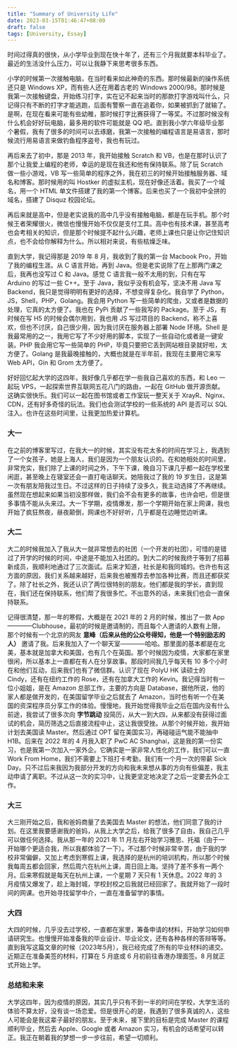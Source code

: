 ```yaml
---
title: "Summary of University Life"
date: 2023-03-15T01:46:47+08:00
draft: false
tags: [University, Essay]
---
```


时间过得真的很快，从小学毕业到现在快十年了，还有三个月我就要本科毕业了。最近的生活没什么压力，可以让我静下来思考很多东西。

小学的时候第一次接触电脑，在当时看来如此神奇的东西。那时候最新的操作系统还只是 Windows XP，而有些人还在用着古老的 Windows 2000/98。那时候是我第一次接触键盘，开始练习打字，实在记不起来当时的那款打字游戏叫什么，只记得只有不断的打字才能逃跑，后面有警察一直在追着你，如果被抓到了就输了。是啊，在现在看来可能有些幼稚，那时候打字比赛获得了一等奖。不过那时候没有什么机会好好玩电脑，最多用的软件可能就是 QQ 吧。直到我小学六年级毕业那个暑假，我有了很多的时间可以去琢磨，我第一次接触的编程语言是易语言，那时候流行用易语言来做钓鱼程序盗号，我也有玩过。

再后来去了初中，那是 2013 年，我开始接触 Scratch 和 VB，也是在那时认识了那个让我爱上编程的老师，幸运的是现在我还和他有保持联系。除了玩 Scratch 做一些小游戏，VB 写一些简单的程序之外，我在初三的时候开始接触服务器、域名和博客。那时候用的叫 Hostker 的虚拟主机，现在好像还活着。我买了一个域名，用一个 HTML 单文件搭建了我的第一个博客。后来也买了一个我初中全拼的域名，搭建了 Disquz 校园论坛。

再后来就是高中，但是老实说我的高中几乎没有接触电脑，都是在玩手机。那个时候王者荣耀很火，微信也慢慢开始不仅仅是支付工具。高中也有技术课，甚至高考也会考相关的知识，但是那个时候提不起什么兴趣，老师上课也只是让你记住知识点，也不会给你解释为什么。所以相对来说，有些枯燥乏味。

直到大学，我记得那是 2019 年 8 月，我收到了我的第一台 Macbook Pro，开始了我的编程生涯。从 C 语言开始，再到 Java。但是老实说除了在上那两门课之后，我再也没写过 C 和 Java。感觉 C 语言我一般不太用的到，只有在写 Arduino 的写过一些 C++。至于 Java，我似乎没有机会写，坚决不用 Java 写 Backend，我只是觉得明明有更好的选择，不想变得复杂化。我自学了 Python，JS，Shell，PHP，Golang。我会用 Python 写一些简单的爬虫，又或者是数据的处理，它真的太方便了。我也在 PyPi 贡献了一些我写的 Package。至于 JS，有时候在写 H5 的时候会偶尔用到，我也用 JS 写过项目的 Backend，称不上喜欢，但也不讨厌，自己很少用，因为我讨厌在服务器上部署 Node 环境。Shell 是我最常用的之一，我用它写了不少好用的脚本，实现了一些自动化或者是一键安装。PHP 我会用它写一些简单的 PHP，毕竟只要把它丢到网站根目录就好啦，太方便了。Golang 是我最晚接触的，大概也就是在半年前，我现在主要用它来写 Web API，Gin 和 Grom 太方便了。

好好回忆起大学的这四年，我好像几乎都在学一些我自己喜欢的东西，和 Leo 一起玩 VPS，一起探索世界互联网五花八门的路由，一起在 GitHub 做开源贡献。这确实很快乐。我们可以一起在图书馆或者工作室玩一整天关于 XrayR、Nginx、CDN，还有好多奇怪的玩法。我们也会测试学校的一些系统的 API 是否可以 SQL 注入。也许在这些时间里，让我更加热爱计算机。

### 大一
在之前的博客里写过，在我大一的时候，其实没有花太多的时间在学习上，我遇到了一个女孩子，她是上海人，我们是因为一个朋友认识的。在和她相处的时间里，非常充实，我们除了上课的时间之外，下午下课，晚自习下课几乎都一起在学校里闲逛，甚至晚上在寝室还会一直打电话聊天。她陪我过了我的 19 岁生日，这是第一次有朋友陪我过生日。不过这样的日子持续了没多久，我主动选择了不再继续。虽然现在想起来如果当初没那样做，我们会不会有更多的故事，也许会吧，但是很多事情不能从头来过。大一下学期，疫情爆发，那一个学期开始在家上网课，我也开始了疯狂熬夜，昼夜颠倒，网课也不好好听，几乎都是在边睡觉边听课。

### 大二
大二的时候我加入了我从大一就非常想去的社团（一个开发的社团），可惜的是错过了开学的时候的时间，中途是不能加入社团的。到大二的时候我终于等到了招募新成员，我顺利地通过了三次面试。后来才知道，社长是和我同城的。也许也有这方面的原因，我们关系越来越好，后来我也被推荐去参加各种比赛，而且还都获奖了。除了社长之外，我还认识了两位很特别的朋友。他们都是我的学长，直到现在，我们还在保持联系，他们帮了我很多忙。不出意外的话，未来我们也会一直保持联系。

记得很清楚，那一年的寒假，大概是在 2021 年的 2 月的时候，推出了一款 App————Clubhouse，最初的时候是邀请制的，而且每个人邀请的人数有上限，那个时候有一个北京的网友 **意峰（后来从他的公众号得知，他是一个特别励志的人）** 邀请了我。后来我加入了一个聊天室————哈哈。那里面的基本都是在北美，基本就是加拿大和美国，也有几个在英国。那个时候因为疫情，大家都在家里很闲，所以基本上一直都在有人在分享故事。那段时间我几乎每天有 10 多个小时在和他们互动，后来我们也有了微信群。认识了现在 PolyU HK 读硕士的 Cindy，还有在纽约工作的 Rose，还有在加拿大工作的 Kevin。我记得当时有一位小姐姐，是在 Amazon 总部工作，主要的方向是 Database，据他所说，他的家人都是做开发的，在美国留学毕业之后就去了 Amazon，当时也有听一个在美国的资深程序员分享工作的体验。慢慢地，我开始觉得我毕业之后在国内没有什么前途，我尝试了很多次向 **字节跳动** 投简历，从大一到大四，从来都没有获得过面试的机会，简历筛选之后直接流程中止，这让我很受挫。从那个时候开始，我开始计划去美国读 Master。然后通过 OPT 留在美国实习，再碰碰运气能不能抽中 H1B。后来在 2022 年的 4 月我入职了 PwC AC Shanghai，这是我的第一份实习，也是我第一次加入一家外企。它确实是一家非常人性化的工作，我们可以一直 Work From Home，我们不需要上下班打卡考勤，我们有一个月一次的带薪 Sick Day。只不过后来我因为我部分开发的方向和我未来想从事的方向有些偏差，我主动申请了离职。不过从这一次的实习中，让我更坚定地决定了之后一定要去外企工作。

### 大三
大三刚开始之后，我和爸妈商量了去美国去 Master 的想法，他们同意了我的计划。在这里我要感谢我的爸妈，从我上大学之后，给我了很多了自由，我自己几乎可以做任何选择。我从那一年的 2021 年 11 月左右开始学习雅思、托福（由于一开始哪个更适合我，所以我都体验了一下）。不过那个时候非常辛苦，由于我的学校非常偏僻，又加上考虑到寒假上课，我选择的是杭州的培训机构，所以那个时候我每周五都会回家，然后周六在杭州上课，周日回上海。坚持了差不多有一两个月。后来寒假就是每天在杭州上课，一个星期 7 天只有 1 天休息。2022 年的 3 月疫情又爆发了，趁上海封城，学校封校之后我就已经回家了。我就开始了一段时间的网课。也开始寻找留学中介，一直在准备留学的事情。

### 大四
大四的时候，几乎没去过学校，一直都在家里，筹备申请的材料，开始学习如何申请研究生。也慢慢开始准备我的毕业设计、毕业论文，还有各种各样的答辩等等。直到我写这篇文章的时候（2023年5月），我已经完成了所有的毕业材料的递交。近期正在准备美签的材料，打算在 5 月底或 6 月初前往香港办理面签。8 月就正式开始上学。

### 总结和未来
大学这四年，因为疫情的原因，其实几乎只有不到一半的时间在学校，大学生活的体验不算太好，没有谈一场恋爱。但是很开心的是，我遇到了很多真诚的人，这些人可能会是我这辈子最好的朋友。至于未来，接下里的目标是完成 Master 的课程顺利毕业，然后去 Apple、Google 或者 Amazon 实习，有机会的话希望可以转正。我正在朝着我的梦想一步一步往前，希望一切顺利。
